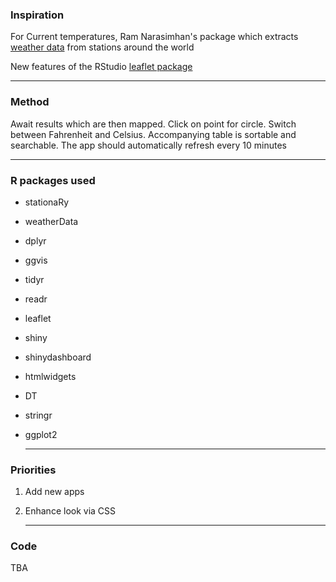 ### Inspiration

For Current temperatures, Ram Narasimhan's package which extracts [weather data](https://github.com/Ram-N)  from stations around the world

New features of the RStudio [leaflet package](http://rstudio.github.io/leaflet/)



  ---

### Method

Await results which are then mapped. Click on point for circle. Switch between
Fahrenheit and Celsius. Accompanying table is sortable and searchable. The app
should automatically refresh every 10 minutes


  ---
  
### R packages used 

* stationaRy
* weatherData
* dplyr
* ggvis
* tidyr
* readr
* leaflet
* shiny
* shinydashboard
* htmlwidgets
* DT
* stringr
* ggplot2

   ---
   
### Priorities

1. Add new apps
2. Enhance look via CSS


   ---
   
### Code

  TBA

